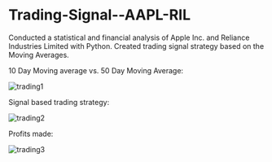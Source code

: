 # Trading-Signal--AAPL-RIL

Conducted a statistical and financial analysis of Apple Inc. and Reliance Industries Limited with Python.
Created trading signal strategy based on the Moving Averages.

10 Day Moving average vs. 50 Day Moving Average:

![trading1](https://user-images.githubusercontent.com/55191934/82345965-8387e980-9a13-11ea-9f98-4ec348d425bd.PNG)

Signal based trading strategy:

![trading2](https://user-images.githubusercontent.com/55191934/82346060-a3b7a880-9a13-11ea-9252-5ed57eaa4106.PNG)

Profits made:

![trading3](https://user-images.githubusercontent.com/55191934/82346127-b6ca7880-9a13-11ea-91e3-05dd60d6b7ea.PNG)



